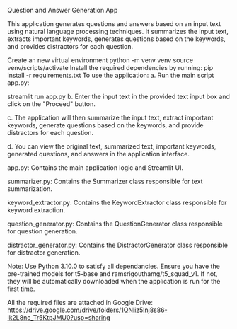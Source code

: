 Question and Answer Generation App

This application generates questions and answers based on an input text using natural language processing techniques. It summarizes the input text, extracts important keywords, generates questions based on the keywords, and provides distractors for each question.

Create an new virtual environment
python -m venv venv
source venv/scripts/activate
Install the required dependencies by running:
pip install -r requirements.txt
To use the application:
a. Run the main script app.py:

streamlit run app.py
b. Enter the input text in the provided text input box and click on the "Proceed" button.

c. The application will then summarize the input text, extract important keywords, generate questions based on the keywords, and provide distractors for each question.

d. You can view the original text, summarized text, important keywords, generated questions, and answers in the application interface.

app.py: Contains the main application logic and Streamlit UI.

summarizer.py: Contains the Summarizer class responsible for text summarization.

keyword_extractor.py: Contains the KeywordExtractor class responsible for keyword extraction.

question_generator.py: Contains the QuestionGenerator class responsible for question generation.

distractor_generator.py: Contains the DistractorGenerator class responsible for distractor generation.

Note: Use Python 3.10.0 to satisfy all dependancies. Ensure you have the pre-trained models for t5-base and ramsrigouthamg/t5_squad_v1. If not, they will be automatically downloaded when the application is run for the first time.

All the required files are attached in Google Drive: https://drive.google.com/drive/folders/1QNliz5lnj8s86-lk2L8nc_Tr5KtpJMU0?usp=sharing
